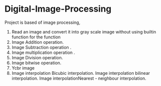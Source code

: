 # Digital-Image-Processing
Project is based of image processing,
1. Read an image and convert it into gray scale image without using builtin function for the function
2. Image Addition operation.
3. Image  Subtraction operation .
4. Image multiplication operation .
5. Image Division operation.
6. Image bitwise operation.
7. Ycbr image
8. Image interpolation Bicubic interpolation.
Image interpolation bilinear interpolation.
Image interpolationNearest - neighbour  interpolation.
